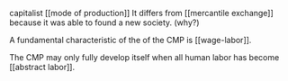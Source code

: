 capitalist [[mode of production]]
It differs from [[mercantile exchange]] because it was able to found a new society. (why?)

A fundamental characteristic of the of the CMP is [[wage-labor]].

The CMP may only fully develop itself when all human labor has become [[abstract labor]].
